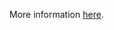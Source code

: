 More information [here](https://docs.prismacloud.io/en/enterprise-edition/policy-reference/docker-policies/docker-policy-index/ensure-docker-git-ssl.html).
